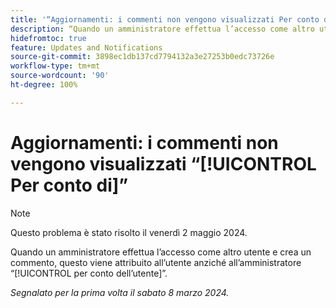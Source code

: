 ```yaml
---
title: '“Aggiornamenti: i commenti non vengono visualizzati Per conto di”'
description: “Quando un amministratore effettua l’accesso come altro utente e crea un commento, questo viene attribuito a tale utente anziché all’amministratore per conto dell’utente”.
hidefromtoc: true
feature: Updates and Notifications
source-git-commit: 3898ec1db137cd7794132a3e27253b0edc73726e
workflow-type: tm+mt
source-wordcount: '90'
ht-degree: 100%

---
```



# Aggiornamenti: i commenti non vengono visualizzati “[!UICONTROL Per conto di]”

>[!NOTE]
>
>Questo problema è stato risolto il venerdì 2 maggio 2024.

Quando un amministratore effettua l’accesso come altro utente e crea un commento, questo viene attribuito all’utente anziché all’amministratore “[!UICONTROL per conto dell’utente]”.

_Segnalato per la prima volta il sabato 8 marzo 2024._


